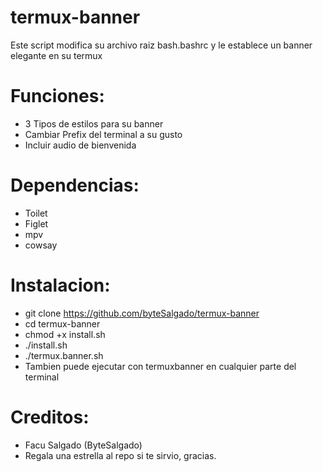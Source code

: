 # termux-banner
Este script modifica su archivo raiz bash.bashrc y le establece un banner elegante en su termux

# Funciones:

* 3 Tipos de estilos para su banner
* Cambiar Prefix del terminal a su gusto
* Incluir audio de bienvenida

# Dependencias:

* Toilet
* Figlet
* mpv
* cowsay

# Instalacion:

* git clone https://github.com/byteSalgado/termux-banner
* cd termux-banner
* chmod +x install.sh
* ./install.sh
* ./termux.banner.sh
* Tambien puede ejecutar con termuxbanner en cualquier parte del terminal

# Creditos:

* Facu Salgado (ByteSalgado)
* Regala una estrella al repo si te sirvio, gracias.
